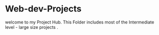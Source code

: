 # Web-dev-Projects
welcome to my Project Hub. This Folder includes  most of the Intermediate level - large size projects .

